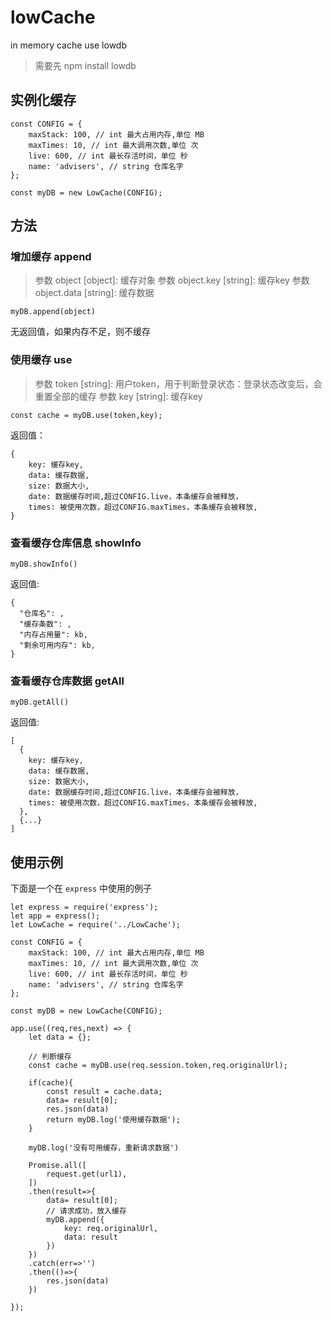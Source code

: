# lowCache
in memory cache use lowdb

> 需要先 npm install lowdb

## 实例化缓存
````
const CONFIG = {
    maxStack: 100, // int 最大占用内存,单位 MB
    maxTimes: 10, // int 最大调用次数,单位 次
    live: 600, // int 最长存活时间，单位 秒
    name: 'advisers', // string 仓库名字
};

const myDB = new LowCache(CONFIG);
````

## 方法

### 增加缓存 append
>参数 object   [object]: 缓存对象
>参数 object.key [string]: 缓存key
>参数 object.data [string]: 缓存数据

`myDB.append(object)`

无返回值，如果内存不足，则不缓存


### 使用缓存 use
>参数 token [string]: 用户token，用于判断登录状态：登录状态改变后，会重置全部的缓存
>参数 key   [string]: 缓存key

`const cache = myDB.use(token,key);`

返回值：
````
{
    key: 缓存key,
    data: 缓存数据,
    size: 数据大小,
    date: 数据缓存时间,超过CONFIG.live，本条缓存会被释放，
    times: 被使用次数，超过CONFIG.maxTimes，本条缓存会被释放,
}
````

### 查看缓存仓库信息 showInfo
`myDB.showInfo()`

返回值:
````
{
  "仓库名": ,
  "缓存条数": ,
  "内存占用量": kb,
  "剩余可用内存": kb,
}
````

### 查看缓存仓库数据 getAll
`myDB.getAll()`

返回值:
````
[
  {
    key: 缓存key,
    data: 缓存数据,
    size: 数据大小,
    date: 数据缓存时间,超过CONFIG.live，本条缓存会被释放，
    times: 被使用次数，超过CONFIG.maxTimes，本条缓存会被释放,
  },
  {...}
]
````

## 使用示例
下面是一个在 `express` 中使用的例子
````
let express = require('express');
let app = express();
let LowCache = require('../LowCache');

const CONFIG = {
    maxStack: 100, // int 最大占用内存,单位 MB
    maxTimes: 10, // int 最大调用次数,单位 次
    live: 600, // int 最长存活时间，单位 秒
    name: 'advisers', // string 仓库名字
};

const myDB = new LowCache(CONFIG);

app.use((req,res,next) => {
    let data = {};
    
    // 判断缓存
    const cache = myDB.use(req.session.token,req.originalUrl);

    if(cache){
        const result = cache.data;
        data= result[0];
        res.json(data)
        return myDB.log('使用缓存数据');
    }

    myDB.log('没有可用缓存，重新请求数据')
    
    Promise.all([
        request.get(url1),
    ])
    .then(result=>{
        data= result[0];
        // 请求成功，放入缓存
        myDB.append({
            key: req.originalUrl,
            data: result
        })
    })
    .catch(err=>'')
    .then(()=>{
        res.json(data)
    }) 
    
});

````






